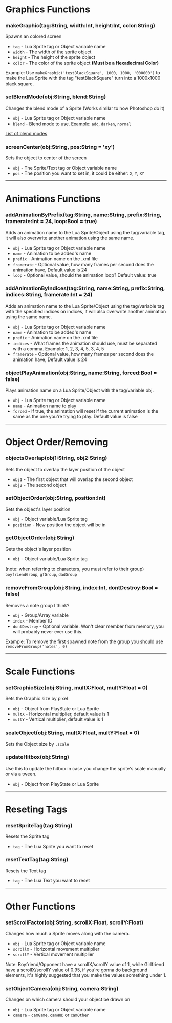 # Graphics Functions

### makeGraphic(tag:String, width:Int, height:Int, color:String)
Spawns an colored screen

- `tag` - Lua Sprite tag or Object variable name
- `width` - The width of the sprite object
- `height` - The height of the sprite object
- `color` - The color of the sprite object **(Must be a Hexadecimal Color)**

Example: Use `makeGraphic('testBlackSquare', 1000, 1000, '000000')` to make the Lua Sprite with the tag "testBlackSquare" turn into a 1000x1000 black square.

### setBlendMode(obj:String, blend:String)
Changes the blend mode of a Sprite (Works similar to how Photoshop do it)

- `obj` - Lua Sprite tag or Object variable name
- `blend` - Blend mode to use. Example: `add`, `darken`, `normal`

[List of blend modes](https://api.haxe.org/flash/display/BlendMode.html)

### screenCenter(obj:String, pos:String = 'xy')
Sets the object to center of the screen

- `obj` - The Sprite/Text tag or Object variable name
- `pos` - The position you want to set in, it could be either: `X`, `Y`, `XY`

***

# Animations Functions

### addAnimationByPrefix(tag:String, name:String, prefix:String, framerate:Int = 24, loop:Bool = true)
Adds an animation name to the Lua Sprite/Object using the tag/variable tag, it will also overwrite another animation using the same name.

- `obj` - Lua Sprite tag or Object variable name
- `name` - Animation to be added's name
- `prefix` - Animation name on the .xml file
- `framerate` - Optional value, how many frames per second does the animation have, Default value is 24
- `loop` - Optional value, should the animation loop? Default value: true

### addAnimationByIndices(tag:String, name:String, prefix:String, indices:String, framerate:Int = 24)
Adds an animation name to the Lua Sprite/Object using the tag/variable tag with the specified indices on indices, it will also overwrite another animation using the same name.

- `obj` - Lua Sprite tag or Object variable name
- `name` - Animation to be added's name
- `prefix` - Animation name on the .xml file
- `indices` - What frames the animation should use, must be separated with a comma. Example: 1, 2, 3, 4, 5, 3, 4, 5
- `framerate` - Optional value, how many frames per second does the animation have, Default value is 24

### objectPlayAnimation(obj:String, name:String, forced:Bool = false)
Plays animation name on a Lua Sprite/Object with the tag/variable obj.

- `obj` - Lua Sprite tag or Object variable name
- `name` - Animation name to play
- `forced` - If true, the animation will reset if the current animation is the same as the one you're trying to play. Default value is false

***

# Object Order/Removing

### objectsOverlap(obj1:String, obj2:String)
Sets the object to overlap the layer position of the object

- `obj1` - The first object that will overlap the second object
- `obj2` - The second object 

### setObjectOrder(obj:String, position:Int)
Sets the object's layer position

- `obj` - Object variable/Lua Sprite tag
- `position` - New position the object will be in

### getObjectOrder(obj:String)
Gets the object's layer position

- `obj` - Object variable/Lua Sprite tag

(note: when referring to characters, you must refer to their group) `boyfriendGroup`, `gfGroup`, `dadGroup`

### removeFromGroup(obj:String, index:Int, dontDestroy:Bool = false)
Removes a note group I think?

- `obj` - Group/Array variable
- `index` - Member ID
- `dontDestroy` - Optional variable. Won't clear member from memory, you will probably never ever use this.

Example: To remove the first spawned note from the group you should use `removeFromGroup('notes', 0)`
***

# Scale Functions

### setGraphicSize(obj:String, multX:Float, multY:Float = 0)
Sets the Graphic size by pixel

- `obj` - Object from PlayState or Lua Sprite
- `multX` - Horizontal multiplier, default value is 1
- `multY` - Vertical multiplier, default value is 1

### scaleObject(obj:String, multX:Float, multY:Float = 0)
Sets the Object size by `.scale`

### updateHitbox(obj:String)
Use this to update the hitbox in case you change the sprite's scale manually or via a tween.

- `obj` - Object from PlayState or Lua Sprite

***

# Reseting Tags

### resetSpriteTag(tag:String)
Resets the Sprite tag

- `tag` - The Lua Sprite you want to reset

### resetTextTag(tag:String)
Resets the Text tag

- `tag` - The Lua Text you want to reset

***

# Other Functions
### setScrollFactor(obj:String, scrollX:Float, scrollY:Float)
Changes how much a Sprite moves along with the camera.

- `obj` - Lua Sprite tag or Object variable name
- `scrollX` - Horizontal movement multiplier
- `scrollY` - Vertical movement multiplier

Note: Boyfriend/Opponent have a scrollX/scrollY value of 1, while Girlfriend have a scrollX/scrollY value of 0.95, if you're gonna do background elements, it's highly suggested that you make the values something under 1.

### setObjectCamera(obj:String, camera:String)
Changes on which camera should your object be drawn on

- `obj` - Lua Sprite tag or Object variable name
- `camera` - `camGame`, `camHUD` or `camOther`